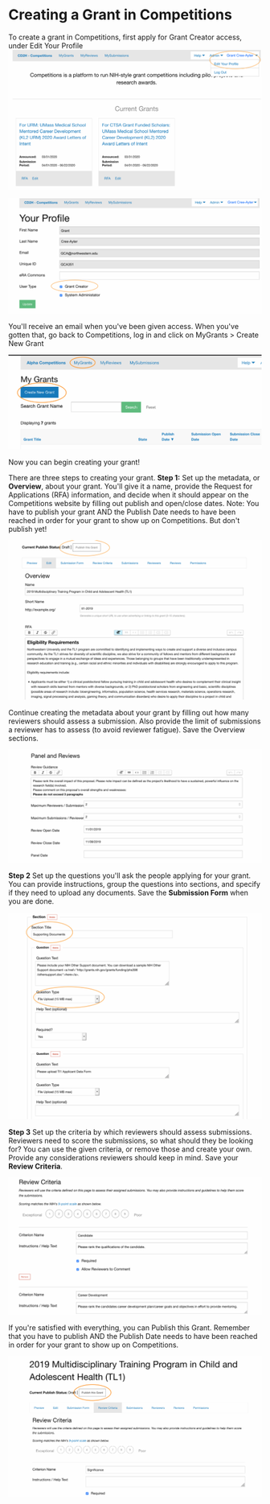 # Creating a Grant in Competitions

To create a grant in Competitions, first apply for Grant Creator access, under Edit Your Profile
![](img/create_grant_1.png)


![](img/create_grant_2.png)

You'll receive an email when you've been given access.
When you've gotten that, go back to Competitions, log in and click on MyGrants > Create New Grant

![](img/create_grant_3.png)

Now you can begin creating your grant!

There are three steps to creating your grant.
__Step 1:__ Set up the metadata, or __Overview__, about your grant. You'll give it a name, provide the Request for Applications (RFA) information, and decide when it should appear on the Competitions website by filling out publish and open/close dates. Note: You have to publish your grant AND the Publish Date needs to have been reached in order for your grant to show up on Competitions. But don't publish yet!

![](img/create_grant_4.png)

Continue creating the metadata about your grant by filling out how many reviewers should assess a submission. Also provide the limit
of submissions a reviewer has to assess (to avoid reviewer fatigue). Save the Overview sections.

![](img/create_grant_5.png)

__Step 2__ Set up the questions you'll ask the people applying for your grant. You can provide instructions, group the questions into sections, and specify if they need to upload any documents. Save the __Submission Form__ when you are done. 

![](img/create_grant_6.png)

__Step 3__ Set up the criteria by which reviewers should assess submissions. Reviewers need to score the submissions, so what should they be looking for? You can use the given criteria, or remove those and create your own. Provide any considerations reviewers should keep in mind. Save your __Review Criteria__.

![](img/create_grant_7.png)

 If you're satisfied with everything, you can Publish this Grant. Remember that you have to publish AND the Publish Date needs to have been reached in order for your grant to show up on Competitions. 

![](img/create_grant_8.png)
